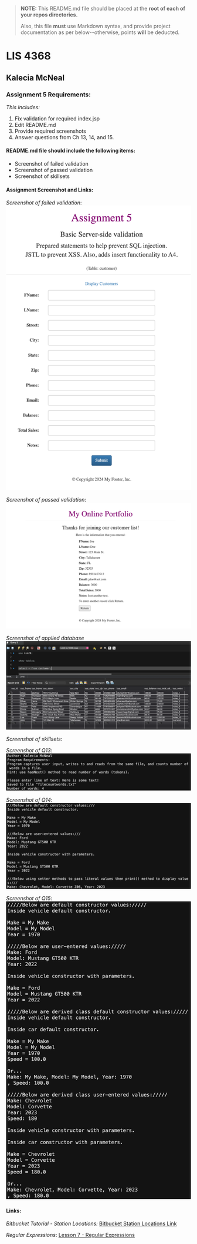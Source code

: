 > **NOTE:** This README.md file should be placed at the **root of each of your repos directories.**
>
>Also, this file **must** use Markdown syntax, and provide project documentation as per below--otherwise, points **will** be deducted.
>

# LIS 4368

## Kalecia McNeal

### Assignment 5 Requirements:

*This includes:*

1. Fix validation for required index.jsp
2. Edit README.md
3. Provide required screenshots 
4. Answer questions from Ch 13, 14, and 15. 

#### README.md file should include the following items:

* Screenshot of failed validation
* Screenshot of passed validation
* Screenshot of skillsets

#### Assignment Screenshot and Links:

*Screenshot of failed validation*:
![Failed Result](img/a5.png "A5 Result")

*Screenshot of passed validation*:
![Passed Result](img/a5_passed.png "A4 Passed Result")

*Screenshot of applied database*
![Database Result](img/a5_database.png "A5 Database Result")

*Screenshot of skillsets*:

*Screenshot of Q13*:
![Q13](img/Q13.png "Q13")

*Screenshot of Q14*:
![Q14](img/Q14.png "Q14")

*Screenshot of Q15*:
![Q15 Part 1](img/Q15.png "Q15") 
 
#### Links:

*Bitbucket Tutorial - Station Locations:*
[Bitbucket Station Locations Link](https://Apples24824@bitbucket.org/my-web-portfolio/bitbucketstationlocations.git "Bitbucket Station Locations")

*Regular Expressions*: 
[Lesson 7 - Regular Expressions](http://www.qcitr.com/usefullinks.htm#lesson7 "Dr. Jowett's Regular Expressions")
